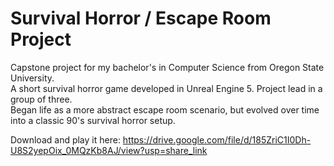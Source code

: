 # Survival Horror / Escape Room Project

Capstone project for my bachelor's in Computer Science from Oregon State University.  
A short survival horror game developed in Unreal Engine 5. Project lead in a group of three.  
Began life as a more abstract escape room scenario, but evolved over time into a classic 90's survival horror setup. 

Download and play it here: https://drive.google.com/file/d/185ZriC1I0Dh-U8S2yepOix_0MQzKb8AJ/view?usp=share_link
